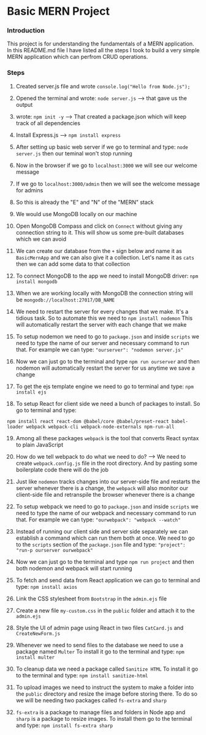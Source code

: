 # Basic MERN Project

### Introduction
This project is for understanding the fundamentals of a MERN application. In this README.md file I have listed all the steps I took to build a very simple MERN application which can perfrom CRUD operations.

### Steps

1. Created server.js file and wrote ```console.log("Hello from Node.js");```
2. Opened the terminal and wrote: ```node server.js``` --> that gave us the output

3. wrote: ```npm init -y``` --> That created a package.json which will keep track of all dependencies
4. Install Express.js --> ```npm install express```

5. After setting up basic web server if we go to terminal and type: ```node server.js``` then our teminal won't stop running
6. Now in the browser if we go to ```localhost:3000``` we will see our welcome message
7. If we go to ```localhost:3000/admin``` then we will see the welcome message for admins
8. So this is already the "E" and "N" of the "MERN" stack

9. We would use MongoDB locally on our machine
10. Open MongoDB Compass and click on ```Connect``` without giving any connection string to it. This will show us some pre-built databases which we can avoid
11. We can create our database from the ```+``` sign below and name it as ```BasicMernApp``` and we can also give it a collection. Let's name it as ```cats``` then we can add some data to that collection
12. To connect MongoDB to the app we need to install MongoDB driver: ```npm install mongodb```
13. When we are working locally with MongoDB the connection string will be ```mongodb://localhost:27017/DB_NAME```

14. We need to restart the server for every changes that we make. It's a tidious task. So to automate this we need to ```npm install nodemon``` This will automatically restart the server with each change that we make
15. To setup nodemon we need to go to ```package.json``` and inside ```scripts``` we need to type the name of our server and necessary command to run that. For example we can type: ```"ourserver": "nodemon server.js"```
16. Now we can just go to the terminal and type ```npm run ourserver``` and then nodemon will automatically restart the server for us anytime we save a change

17. To get the ejs template engine we need to go to terminal and type: ```npm install ejs```

18. To setup React for client side we need a bunch of packages to install. So go to terminal and type:
```
npm install react react-dom @babel/core @babel/preset-react babel-loader webpack webpack-cli webpack-node-externals npm-run-all
```
19. Among all these packages ```webpack``` is the tool that converts React syntax to plain JavaScript
20. How do we tell webpack to do what we need to do? --> We need to create ```webpack.config.js``` file in the root directory. And by pasting some boilerplate code there will do the job
21. Just like ```nodemon``` tracks changes into our server-side file and restarts the server whenever there is a change, the ```webpack``` will also monitor our client-side file and retranspile the browser whenever there is a change
22. To setup webpack we need to go to ```package.json``` and inside ```scripts``` we need to type the name of our webpack and necessary command to run that. For example we can type: ```"ourwebpack": "webpack --watch"```
23. Instead of running our client side and server side separately we can establish a command which can run them both at once. We need to go to the ```scripts``` section of the ```package.json``` file and type: ```"project": "run-p ourserver ourwebpack"```
24. Now we can just go to the terminal and type ```npm run project``` and then both nodemon and webpack will start running

25. To fetch and send data from React application we can go to terminal and type: ```npm install axios```
26. Link the CSS stylesheet from ```Bootstrap``` in the ```admin.ejs``` file
27. Create a new file ```my-custom.css``` in the ```public``` folder and attach it to the ```admin.ejs```
28. Style the UI of admin page using React in two files ```CatCard.js``` and ```CreateNewForm.js```

29. Whenever we need to send files to the database we need to use a package named ```Multer``` To install it go to the terminal and type: ```npm install multer```
30.  To cleanup data we need a package called ```Sanitize HTML``` To install it go to the terminal and type: ```npm install sanitize-html```

31. To upload images we need to instruct the system to make a folder into the ```public``` directory and resize the image before storing there. To do so we will be needing two packages called ```fs-extra``` and ```sharp```
32. ```fs-extra``` is a package to manage files and folders in Node app and ```sharp``` is a package to resize images. To install them go to the terminal and type: ```npm install fs-extra sharp```
